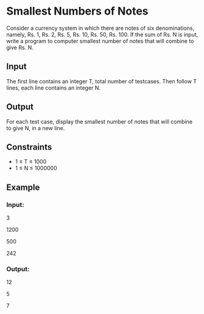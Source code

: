 # Smallest Numbers of Notes

Consider a currency system in which there are notes of six denominations, namely, Rs. 1, Rs. 2, Rs. 5, Rs. 10, Rs. 50, Rs. 100.
If the sum of Rs. N is input, write a program to computer smallest number of notes that will combine to give Rs. N.

## Input

The first line contains an integer T, total number of testcases. 
Then follow T lines, each line contains an integer N.

## Output

For each test case, display the smallest number of notes that will combine to give N, in a new line.

## Constraints

- 1 ≤ T ≤ 1000
- 1 ≤ N ≤ 1000000

## Example

### Input:

3 

1200

500

242

### Output:

12

5

7

